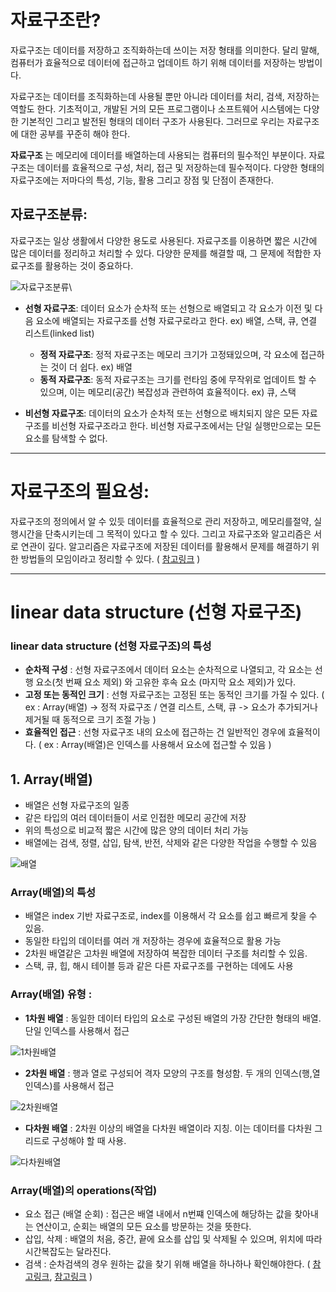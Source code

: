 자료구조란?
=======================
자료구조는 데이터를 저장하고 조직화하는데 쓰이는 저장 형태를 의미한다. 달리 말해, 컴퓨터가 효율적으로 데이터에 접근하고 업데이트 하기 위해 데이터를 저장하는 방법이다.

자료구조는 데이터를 조직화하는데 사용될 뿐만 아니라 데이터를 처리, 검색, 저장하는 역할도 한다. 기초적이고, 개발된 거의 모든 프로그램이나 소프트웨어 시스템에는 다양한 기본적인 그리고 발전된 형태의 데이터 구조가 사용된다. 그러므로 우리는 자료구조에 대한 공부를 꾸준히 해야 한다.

__자료구조__ 는 메모리에 데이터를 배열하는데 사용되는 컴퓨터의 필수적인 부분이다. 자료구조는 데이터를 효율적으로 구성, 처리, 접근 및 저장하는데 필수적이다. 다양한 형태의 자료구조에는 저마다의 특성, 기능, 활용 그리고 장점 및 단점이 존재한다.

## 자료구조분류:
자료구조는 일상 생활에서 다양한 용도로 사용된다. 자료구조를 이용하면 짧은 시간에 많은 데이터를 정리하고 처리할 수 있다. 다양한 문제를 해결할 때, 그 문제에 적합한 자료구조를 활용하는 것이 중요하다. 

![자료구조분류](https://media.geeksforgeeks.org/wp-content/uploads/20220520182504/ClassificationofDataStructure-660x347.jpg)\

* __선형 자료구조__: 데이터 요소가 순차적 또는 선형으로 배열되고 각 요소가 이전 및 다음 요소에 배열되는 자료구조를 선형 자료구로라고 한다.
ex) 배열, 스택, 큐, 연결 리스트(linked list)
  * __정적 자료구조__: 정적 자료구조는 메모리 크기가 고정돼있으며, 각 요소에 접근하는 것이 더 쉽다.
    ex) 배열
  * __동적 자료구조__: 동적 자료구조는 크기를 런타임 중에 무작위로 업데이트 할 수 있으며, 이는 메모리(공간) 복잡성과 관련하여 효율적이다.
    ex) 큐, 스택

* __비선형 자료구조__: 데이터의 요소가 순차적 또는 선형으로 배치되지 않은 모든 자료구조를 비선형 자료구조라고 한다. 비선형 자료구조에서는 단일 실행만으로는 모든 요소를 탐색할 수 없다.

* * *

# 자료구조의 필요성:
자료구조의 정의에서 알 수 있듯 데이터를 효율적으로 관리 저장하고, 메모리를절약, 실행시간을 단축시키는데 그 목적이 있다고 할 수 있다.  그리고 자료구조와 알고리즘은 서로 연관이 깊다. 알고리즘은 자료구조에 저장된 데이터를 활용해서 문제를 해결하기 위한 방법들의 모임이라고 정리할 수 있다. ( [참고링크](https://re-code-cord.tistory.com/entry/%EC%9E%90%EB%A3%8C%EA%B5%AC%EC%A1%B0-%EC%9E%90%EB%A3%8C%EA%B5%AC%EC%A1%B0-%EC%99%9C-%EA%B7%B8%EB%A0%87%EA%B2%8C-%EC%A4%91%EC%9A%94%ED%95%A0%EA%B9%8C#:~:text=%EC%9E%90%EB%A3%8C%EA%B5%AC%EC%A1%B0%EB%8A%94%20%EC%BB%B4%ED%93%A8%ED%84%B0%EA%B3%BC%ED%95%99%EC%97%90%EC%84%9C%20%EC%95%8C%EA%B3%A0%EB%A6%AC%EC%A6%98%EA%B3%BC%20%ED%95%A8%EA%BB%98%20%EA%B0%80%EC%9E%A5%20%EC%A4%91%EC%9A%94%ED%95%9C%20%EA%B8%B0%EC%B4%88%EC%9D%B4%EB%A1%A0%EC%9D%B4%EB%8B%A4.%20%EC%99%9C,%EC%A0%88%EC%95%BD%ED%95%98%EA%B1%B0%EB%82%98%20%EC%8B%A4%ED%96%89%EC%8B%9C%EA%B0%84%EC%9D%84%20%EB%8B%A8%EC%B6%95%EC%8B%9C%ED%82%A4%EB%8A%94%20%EB%93%B1%EC%97%90%20%EB%AA%A9%EC%A0%81%EC%9D%84%20%EB%91%90%EA%B3%A0%20%EC%9E%88%EB%8B%A4%EB%8A%94%20%EA%B2%83%EC%9D%B4%EB%8B%A4.) ) 

* * *
# linear data structure (선형 자료구조)

### linear data structure (선형 자료구조)의 특성 
* __순차적 구성__ : 선형 자료구조에서 데이터 요소는 순차적으로 나열되고, 각 요소는 선행 요소(첫 번째 요소 제외) 와 고유한 후속 요소 (마지막 요소 제외)가 있다.
* __고정 또는 동적인 크기__ : 선형 자료구조는 고정된 또는 동적인 크기를 가질 수 있다. ( ex : Array(배열) -> 정적 자료구조 / 연결 리스트, 스택, 큐 -> 요소가 추가되거나 제거될 때 동적으로 크기 조절 가능 )
* __효율적인 접근__ : 선형 자료구조 내의 요소에 접근하는 건 일반적인 경우에 효율적이다. ( ex : Array(배열)은 인덱스를 사용해서 요소에 접근할 수 있음 )

## 1. Array(배열) 
* 배열은 선형 자료구조의 일종
* 같은 타입의 여러 데이터들이 서로 인접한 메모리 공간에 저장
* 위의 특성으로 비교적 짧은 시간에 많은 양의 데이터 처리 가능
* 배열에는 검색, 정렬, 삽입, 탐색, 반전, 삭제와 같은 다양한 작업을 수행할 수 있음

![배열](https://media.geeksforgeeks.org/wp-content/uploads/Arrays-1.png)

### Array(배열)의 특성
* 배열은 index 기반 자료구조로, index를 이용해서 각 요소를 쉽고 빠르게 찾을 수 있음.
* 동일한 타입의 데이터를 여러 개 저장하는 경우에 효율적으로 활용 가능
* 2차원 배열같은 고차원 배열에 저장하여 복잡한 데이터 구조를 처리할 수 있음.
* 스택, 큐, 힙, 해시 테이블 등과 같은 다른 자료구조를 구현하는 데에도 사용

### Array(배열) 유형 :
* __1차원 배열__ : 동일한 데이터 타입의 요소로 구성된 배열의 가장 간단한 형태의 배열. 단일 인덱스를 사용해서 접근

![1차원배열](https://media.geeksforgeeks.org/wp-content/uploads/20230922132730/1Darray.png)

* __2차원 배열__ : 행과 열로 구성되어 격자 모양의 구조를 형성함. 두 개의 인덱스(행,열 인덱스)를 사용해서 접근

![2차원배열](https://media.geeksforgeeks.org/wp-content/uploads/20230922132800/2Darray.png)

* __다차원 배열__ : 2차원 이상의 배열을 다차원 배열이라 지칭. 이는 데이터를 다차원 그리드로 구성해야 할 때 사용.

![다차원배열](https://media.geeksforgeeks.org/wp-content/uploads/3D-array.jpg)

### Array(배열)의 operations(작업)
* 요소 접근 (배열 순회)  :  접근은 배열 내에서 n번쨰 인덱스에 해당하는 값을 찾아내는 연산이고, 순회는 배열의 모든 요소를 방문하는 것을 뜻한다.
* 삽입, 삭제 : 배열의 처음, 중간, 끝에 요소를 삽입 및 삭제될 수 있으며, 위치에 따라 시간복잡도는 달라진다.
* 검색 : 순차검색의 경우 원하는 값을 찾기 위해 배열을 하나하나 확인해야한다.
( [참고링크](https://www.geeksforgeeks.org/introduction-to-arrays-data-structure-and-algorithm-tutorials/), [참고링크](https://moonsu.tistory.com/58) )


  




